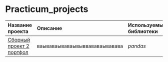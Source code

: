 # Practicum_projects  
| Название проекта | Описание | Используемые библиотеки | 
| :---------------------- | :---------------------- | :---------------------- |
| [Сборный проект 2 портфол](test) | ваываваываваывыввававаывавава| *pandas* |
